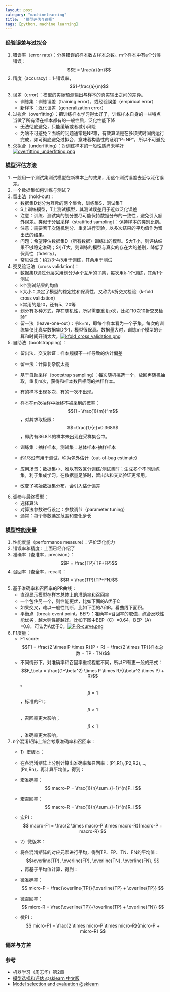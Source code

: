 ```yaml
---
layout: post
category: "machinelearning"
title:  "模型评估与选择"
tags: [python, machine learning]
---
```


<script type="text/javascript" async
  src="https://cdn.mathjax.org/mathjax/latest/MathJax.js?config=TeX-MML-AM_CHTML">
</script>

### 经验误差与过拟合

1. 错误率（error rate）：分类错误的样本数占样本总数。m个样本中有a个分类错误：$$E = \frac{a}{m}$$
2. 精度（accuracy）：1-错误率，$$1-\frac{a}{m}$$
3. 误差（error）：模型的实际预测输出与样本的真实输出之间的差异。
	- 训练集：训练误差（training error），或经验误差（empirical error）
	- 新样本：泛化误差（generalization error）
4. 过拟合（overfitting）：把训练样本学习得太好了，训练样本自身的一些特点当做了所有潜在样本都有的一般性质，泛化性能下降
	- 无法彻底避免，只能缓解或者减小风险
	- 为啥不可避免？面临的问题通常是NP难，有效算法是在多项式时间内运行完成，如可彻底避免过拟合，意味着构造性的证明“P=NP”，所以不可避免
5. 欠拟合（underfitting）：对训练样本的一般性质尚未学好 [![overfitting_underfitting.png](https://i.loli.net/2019/07/13/5d29c1375f10f25688.png)](https://i.loli.net/2019/07/13/5d29c1375f10f25688.png)

### 模型评估方法

1. 一般用一个测试集测试模型在新样本上的效果，用这个测试误差去近似泛化误差。
2. 一个数据集如何训练与测试？
3. 留出法（hold-out）：
	- 数据集D划分为互斥的两个集合，训练集S，测试集T
	- S上训练模型，T上测试模型，其测试误差用于近似泛化误差
	- 注意：训练、测试集的划分要尽可能保持数据分布的一致性，避免引入额外误差。类似于分层采样（stratified sampling）：保持样本的类别比例。
	- 注意：需要若干次随机划分、重复进行实验，以多次结果的平均值作为留出法的结果。
	- 问题：希望评估数据集D（所有数据）训练出的模型。S大T小，则评估结果不够稳定准确；S小T大，则训练的模型与真实的存在大的差别，降低了保真性（fidelity）。
	- 常见做法：约2/3-4/5用于训练，其余用于测试
4. 交叉验证法（cross validation）：
	- 数据集D通过分层采用划分为k个互斥的子集，每次用k-1个训练，其余1个测试
	- k个测试结果的均值
	- k大小：决定了模型的稳定性和保真性，又称为k折交叉检验（k-fold cross validation）
	- k常用的是10，还有5、20等
	- 划分有多种方式，存在随机性，所以需要重复p次，比如“10次10折交叉检验”
	- 留一法（leave-one-out）：令k=m，即每个样本看为一个子集。每次的训练集仅比真实数据集D少1，模型很保真。数据量大时，训练m个模型的计算和时间开销太大。[![kfold_cross_validation.png](https://i.loli.net/2019/07/13/5d29cc6e8842727142.png)](https://i.loli.net/2019/07/13/5d29cc6e8842727142.png)
5. 自助法（bootstrapping）：
	- 留出法、交叉验证：样本规模不一样导致的估计偏差
	- 留一法：计算复杂度太高

	- 基于自助采样（bootstrap sampling）：每次随机挑选一个，放回再随机抽取，重复m次，获得和样本数目相同的抽样样本。
	- 有的样本出现多次，有的一次不出现。
	- 样本在m次抽样中始终不被采到的概率：$$(1 - \frac{1}{m})^m$$，对其求取极限：$$=\frac{1}{e}=0.368$$，即约有36.8%的样本未出现在采样集合中。
	- 训练集：抽样样本，测试集：总体样本-抽样样本
	- 约1/3没有用于测试，称为包外估计（out-of-bag estimate）
	- 应用场景：数据集小、难以有效区分训练/测试集时；生成多个不同训练集，利于集成学习。在数据量足够时，留出法和交叉验证更常用。
	- 改变了初始数据集分布，会引入估计偏差
6. 调参与最终模型：
	- 选择算法
	- 对算法参数进行设定：参数调节（parameter tuning）
	- 通常：每个参数选定范围和变化步长

### 模型性能度量

1. 性能度量（performance measure）：评价泛化能力
2. 错误率和精度：上面已经介绍了
3. 准确率（查准率，precision）：$$P = \frac{TP}{TP+FP}$$
4. 召回率（查全率，recall）：$$R = \frac{TP}{TP+FN}$$
5. 基于准确率和召回率的PR曲线：
	- 直观显示模型在样本总体上的准确率和召回率
	- 一个包住另一个，则性能更优，比如下面的A优于C
	- 如果交叉，难以一般性判断，比如下面的A和B。看曲线下面积。
	- 平衡点（break-event point。BEP）：准确率=召回率的取值，综合反映性能优劣，越大则性能越好。比如下图中BEP（C）=0.64，BEP（A）=0.8，可认为A优于C。[![P-R-curve.png](https://i.loli.net/2019/07/13/5d29dd93c418b92947.png)](https://i.loli.net/2019/07/13/5d29dd93c418b92947.png)
6. F1度量：
	- F1 score: $$F1 = \frac{2 \times P \times R}{P + R} = \frac{2 \times TP}{样本总数 + TP - TN}$$
	- 不同情形下，对准确率和召回率重视程度不同，所以F1有更一般的形式：$$F_\beta = \frac{(1+\beta^2) \times P \times R}{(\beta^2 \times P) + R}$$。$$\beta=1$$，标准的F1；$$\beta>1$$，召回率更大影响；$$\beta<1$$，准确率更大影响。
7. n个混淆矩阵上综合考察准确率和召回率：
	- 1）宏版本：
	- 在各混淆矩阵上分别计算出准确率和召回率：(P1,R1),(P2,R2),...,(Pn,Rn)，再计算平均值，得到：
	- 宏准确率：$$ macro-P = \frac{1}{n}\sum_{i=1}^{n}P_i $$
	- 宏召回率：$$ macro-R = \frac{1}{n}\sum_{i=1}^{n}R_i $$
	- 宏F1：$$ macro-F1 = \frac{2 \times macro-P \times macro-R}{macro-P + macro-R} $$

	- 2）微版本：
	- 将各混淆矩阵的对应元素进行平均，得到TP、FP、TN、FN的平均值：$$\overline{TP}, \overline{FP}, \overline{TN}, \overline{FN}, $$，再基于平均值计算，得到：
	- 微准确率：$$ micro-P = \frac{\overline{TP}}{\overline{TP} + \overline{FP}} $$
	- 微召回率：$$ micro-R = \frac{\overline{TP}}{\overline{TP} + \overline{FN}} $$
	- 微F1：$$ micro-F1 = \frac{2 \times micro-P \times micro-R}{micro-P + micro-R} $$


### 偏差与方差

### 参考

* 机器学习（周志华）第2章
* [模型选择和评估 @sklearn 中文版](https://sklearn.apachecn.org/#/docs/29?id=_3-%e6%a8%a1%e5%9e%8b%e9%80%89%e6%8b%a9%e5%92%8c%e8%af%84%e4%bc%b0)
* [Model selection and evaluation @sklearn](https://scikit-learn.org/stable/model_selection.html)